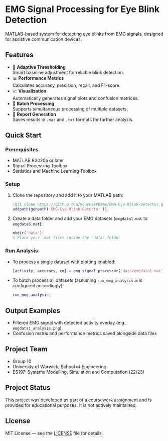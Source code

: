 # EMG Signal Processing for Eye Blink Detection

MATLAB-based system for detecting eye blinks from EMG signals, designed for assistive communication devices.

## Features

- 🚀 **Adaptive Thresholding**  
  Smart baseline adjustment for reliable blink detection.
- 📊 **Performance Metrics**  
  Calculates accuracy, precision, recall, and F1-score.
- 📈 **Visualization**  
  Automatically generates signal plots and confusion matrices.
- 🔄 **Batch Processing**  
  Supports simultaneous processing of multiple datasets.
- 📁 **Report Generation**  
  Saves results in `.mat` and `.txt` formats for further analysis.

## Quick Start

### Prerequisites

- MATLAB R2020a or later  
- Signal Processing Toolbox  
- Statistics and Machine Learning Toolbox  

### Setup

1. Clone the repository and add it to your MATLAB path:
    ```matlab
    !git clone https://github.com/yourusername/EMG-Eye-Blink-Detector.git
    addpath(genpath('EMG-Eye-Blink-Detector'));
    ```

2. Create a data folder and add your EMG datasets (`emgdata1.mat` to `emgdata6.mat`):
    ```matlab
    mkdir('data')
    % Place your .mat files inside the 'data' folder
    ```

### Run Analysis

- To process a single dataset with plotting enabled:
    ```matlab
    [activity, accuracy, cm] = emg_signal_processor('data/emgdata1.mat', true);
    ```

- To batch process all datasets (assuming `run_emg_analysis.m` is configured accordingly):
    ```matlab
    run_emg_analysis;
    ```

## Output Examples

- Filtered EMG signal with detected activity overlay (e.g., `emgdata1_analysis.png`)  
- Confusion matrix and performance metrics saved alongside data files  

## Project Team

- Group 10 
- University of Warwick, School of Engineering  
- ES197: Systems Modelling, Simulation and Computation (22/23)

## Project Status

This project was developed as part of a coursework assignment and is provided for educational purposes. It is not actively maintained.

## License

MIT License — see the [LICENSE](LICENSE) file for details.
